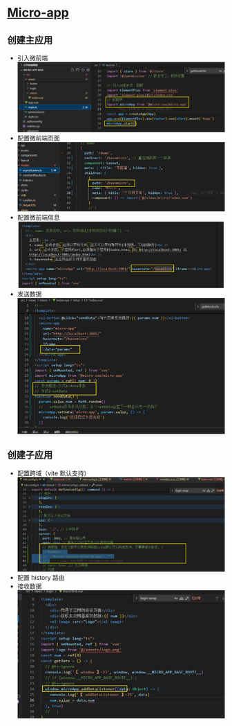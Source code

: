# [Micro-app](https://jd-opensource.github.io/micro-app/docs.html#/)

## 创建主应用

- 引入微前端
  ![alt text](image.png)
- 配置微前端页面
  ![alt text](image-2.png)
- 配置微前端信息
  ![alt text](image-3.png)
- 发送数据
  ![alt text](image-6.png)

## 创建子应用

- 配置跨域（vite 默认支持）
  ![alt text](image-4.png)
- 配置 history 路由
- 接收数据
  ![alt text](image-5.png)
